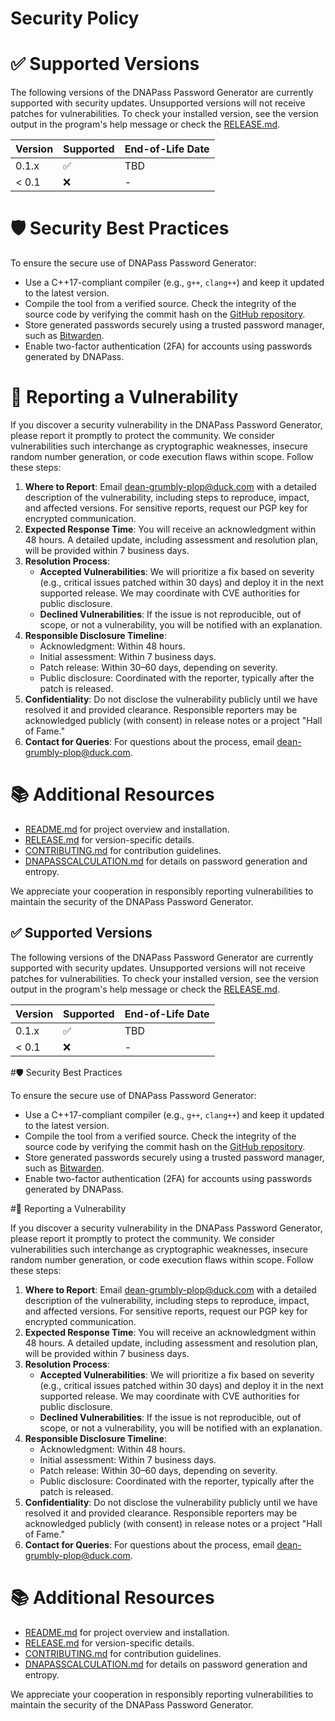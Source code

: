 # Security Policy

# ✅ Supported Versions

The following versions of the DNAPass Password Generator are currently supported with security updates. Unsupported versions will not receive patches for vulnerabilities. To check your installed version, see the version output in the program's help message or check the [RELEASE.md](https://github.com/gerivanc/dnapass/blob/main/RELEASE.md).

| Version | Supported          | End-of-Life Date       |
|---------|--------------------|------------------------|
| 0.1.x   | :white_check_mark: | TBD                    |
| < 0.1   | :x:                | -                      |

# 🛡️ Security Best Practices

To ensure the secure use of DNAPass Password Generator:
- Use a C++17-compliant compiler (e.g., `g++`, `clang++`) and keep it updated to the latest version.
- Compile the tool from a verified source. Check the integrity of the source code by verifying the commit hash on the [GitHub repository](https://github.com/gerivanc/dnapass).
- Store generated passwords securely using a trusted password manager, such as [Bitwarden](https://bitwarden.com/).
- Enable two-factor authentication (2FA) for accounts using passwords generated by DNAPass.

# 🚨 Reporting a Vulnerability

If you discover a security vulnerability in the DNAPass Password Generator, please report it promptly to protect the community. We consider vulnerabilities such interchange as cryptographic weaknesses, insecure random number generation, or code execution flaws within scope. Follow these steps:

1. **Where to Report**: Email [dean-grumbly-plop@duck.com](mailto:dean-grumbly-plop@duck.com) with a detailed description of the vulnerability, including steps to reproduce, impact, and affected versions. For sensitive reports, request our PGP key for encrypted communication.
2. **Expected Response Time**: You will receive an acknowledgment within 48 hours. A detailed update, including assessment and resolution plan, will be provided within 7 business days.
3. **Resolution Process**:
   - **Accepted Vulnerabilities**: We will prioritize a fix based on severity (e.g., critical issues patched within 30 days) and deploy it in the next supported release. We may coordinate with CVE authorities for public disclosure.
   - **Declined Vulnerabilities**: If the issue is not reproducible, out of scope, or not a vulnerability, you will be notified with an explanation.
4. **Responsible Disclosure Timeline**:
   - Acknowledgment: Within 48 hours.
   - Initial assessment: Within 7 business days.
   - Patch release: Within 30–60 days, depending on severity.
   - Public disclosure: Coordinated with the reporter, typically after the patch is released.
5. **Confidentiality**: Do not disclose the vulnerability publicly until we have resolved it and provided clearance. Responsible reporters may be acknowledged publicly (with consent) in release notes or a project "Hall of Fame."
6. **Contact for Queries**: For questions about the process, email [dean-grumbly-plop@duck.com](mailto:dean-grumbly-plop@duck.com).

# 📚 Additional Resources

- [README.md](https://github.com/gerivanc/dnapass/blob/main/README.md) for project overview and installation.
- [RELEASE.md](https://github.com/gerivanc/dnapass/blob/main/RELEASE.md) for version-specific details.
- [CONTRIBUTING.md](https://github.com/gerivanc/dnapass/blob/main/CONTRIBUTING.md) for contribution guidelines.
- [DNAPASSCALCULATION.md](https://github.com/gerivanc/dnapass/blob/main/DNAPASSCALCULATION.md) for details on password generation and entropy.

We appreciate your cooperation in responsibly reporting vulnerabilities to maintain the security of the DNAPass Password Generator.
## ✅ Supported Versions

The following versions of the DNAPass Password Generator are currently supported with security updates. Unsupported versions will not receive patches for vulnerabilities. To check your installed version, see the version output in the program's help message or check the [RELEASE.md](https://github.com/gerivanc/dnapass/blob/main/RELEASE.md).

| Version | Supported          | End-of-Life Date       |
|---------|--------------------|------------------------|
| 0.1.x   | :white_check_mark: | TBD                    |
| < 0.1   | :x:                | -                      |

#🛡️ Security Best Practices

To ensure the secure use of DNAPass Password Generator:
- Use a C++17-compliant compiler (e.g., `g++`, `clang++`) and keep it updated to the latest version.
- Compile the tool from a verified source. Check the integrity of the source code by verifying the commit hash on the [GitHub repository](https://github.com/gerivanc/dnapass).
- Store generated passwords securely using a trusted password manager, such as [Bitwarden](https://bitwarden.com/).
- Enable two-factor authentication (2FA) for accounts using passwords generated by DNAPass.

#🚨 Reporting a Vulnerability

If you discover a security vulnerability in the DNAPass Password Generator, please report it promptly to protect the community. We consider vulnerabilities such interchange as cryptographic weaknesses, insecure random number generation, or code execution flaws within scope. Follow these steps:

1. **Where to Report**: Email [dean-grumbly-plop@duck.com](mailto:dean-grumbly-plop@duck.com) with a detailed description of the vulnerability, including steps to reproduce, impact, and affected versions. For sensitive reports, request our PGP key for encrypted communication.
2. **Expected Response Time**: You will receive an acknowledgment within 48 hours. A detailed update, including assessment and resolution plan, will be provided within 7 business days.
3. **Resolution Process**:
   - **Accepted Vulnerabilities**: We will prioritize a fix based on severity (e.g., critical issues patched within 30 days) and deploy it in the next supported release. We may coordinate with CVE authorities for public disclosure.
   - **Declined Vulnerabilities**: If the issue is not reproducible, out of scope, or not a vulnerability, you will be notified with an explanation.
4. **Responsible Disclosure Timeline**:
   - Acknowledgment: Within 48 hours.
   - Initial assessment: Within 7 business days.
   - Patch release: Within 30–60 days, depending on severity.
   - Public disclosure: Coordinated with the reporter, typically after the patch is released.
5. **Confidentiality**: Do not disclose the vulnerability publicly until we have resolved it and provided clearance. Responsible reporters may be acknowledged publicly (with consent) in release notes or a project "Hall of Fame."
6. **Contact for Queries**: For questions about the process, email [dean-grumbly-plop@duck.com](mailto:dean-grumbly-plop@duck.com).

# 📚 Additional Resources

- [README.md](https://github.com/gerivanc/dnapass/blob/main/README.md) for project overview and installation.
- [RELEASE.md](https://github.com/gerivanc/dnapass/blob/main/RELEASE.md) for version-specific details.
- [CONTRIBUTING.md](https://github.com/gerivanc/dnapass/blob/main/CONTRIBUTING.md) for contribution guidelines.
- [DNAPASSCALCULATION.md](https://github.com/gerivanc/dnapass/blob/main/DNAPASSCALCULATION.md) for details on password generation and entropy.

We appreciate your cooperation in responsibly reporting vulnerabilities to maintain the security of the DNAPass Password Generator.

